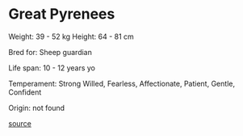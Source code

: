 # Great Pyrenees

Weight: 39 - 52 kg
Height: 64 - 81 cm

Bred for: Sheep guardian

Life span: 10 - 12 years yo

Temperament: Strong Willed, Fearless, Affectionate, Patient, Gentle, Confident

Origin: not found

[source](https://api.thedogapi.com/v1/breeds/125)
